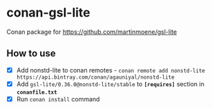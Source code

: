 # conan-gsl-lite
Conan package for https://github.com/martinmoene/gsl-lite

## How to use

 - [x] Add nonstd-lite to conan remotes - `conan remote add nonstd-lite https://api.bintray.com/conan/agauniyal/nonstd-lite`
 - [x] Add `gsl-lite/0.36.0@nonstd-lite/stable` to **`[requires]`** section in **`conanfile.txt`**
 - [x] Run `conan install` command
